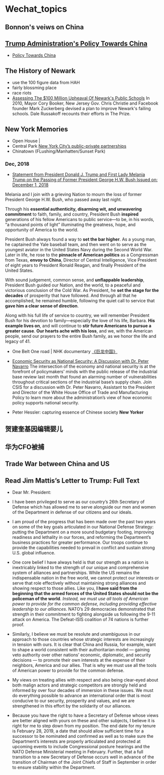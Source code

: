 # Wechat_topics
## Bonnon's veiws on China

## [Trump Administration's Policy Towards China](https://www.whitehouse.gov/briefings-statements/remarks-vice-president-pence-administrations-policy-toward-china/)
* [Policy Towards China](https://github.com/QihaoTom/Wechat_topcis/blob/master/China's%20Policy.md)

## The History of Newark
* use the 100 figure data from HAH
* fairly blossming place
* race riots
* [Assessing The $100 Million Upheaval Of Newark's Public Schools](https://www.npr.org/2015/09/21/442183080/assessing-the-100-million-upheaval-of-newarks-public-schools)
In 2010, Mayor Cory Booker, New Jersey Gov. Chris Christie and Facebook founder Mark Zuckerberg devised a plan to improve Newark's failing schools. Dale Russakoff recounts their efforts in The Prize.

## New York Memories
* Open House | 
* Central Park
[New York City’s public-private partnerships](http://blogs.reuters.com/muniland/2012/05/24/new-york-citys-public-private-partnerships/)
* Chinatown (FLushing/Manhatten/Sunset Park)

### Dec, 2018

* [Statement from President Donald J. Trump and First Lady Melania Trump on the Passing of Former President George H.W. Bush
Issued on: December 1, 2018](https://www.whitehouse.gov/briefings-statements/statement-president-donald-j-trump-first-lady-melania-trump-passing-former-president-george-h-w-bush/)

Melania and I join with a grieving Nation to mourn the loss of former President George H.W. Bush, who passed away last night.

Through his **essential authenticity, disarming wit, and unwavering commitment** to faith, family, and country, President Bush **inspired** generations of his fellow Americans to public service—to be, in his words, “a thousand points of light” illuminating the greatness, hope, and opportunity of America to the world.

President Bush always found a way to **set the bar higher**.  As a young man, he captained the Yale baseball team, and then went on to serve as the youngest aviator in the United States Navy during the Second World War.  Later in life, he rose to the **pinnacle of American politics** as a Congressman from Texas, **envoy to China**, Director of Central Intelligence, Vice President of eight years to President Ronald Reagan, and finally President of the United States.

With sound judgement, common sense, and **unflappable leadership**, President Bush guided our Nation, and the world, to a peaceful and victorious conclusion of the Cold War.  As President, he **set the stage for the decades** of prosperity that have followed.  And through all that he accomplished, he remained humble, following the quiet call to service that **gave him a clear sense of direction**.

Along with his full life of service to country, we will remember President Bush for his devotion to family—especially the love of his life, Barbara.  **His example lives on**, and will continue to **stir future Americans to pursue a greater cause**.  **Our hearts ache with his loss**, and we, with the American people, send our prayers to the entire Bush family, as we honor the life and legacy of 41.

* One Belt One road | NHK documentary [《巨龙中国》](https://mp.weixin.qq.com/s?__biz=MzU2NTY2ODY2NA==&mid=2247483972&idx=1&sn=921f3f724d9b228bab41030c154dfd6e)

* [Economic Security as National Security: A Discussion with Dr. Peter Navarro](https://www.youtube.com/watch?v=g3rxjaOPQD4)
The intersection of the economy and national security is at the forefront of policymakers' minds with the public release of the industrial base review last month that found an alarming number of vulnerabilities throughout critical sections of the industrial base’s supply chain. Join CSIS for a discussion with Dr. Peter Navarro, Assistant to the President and Director of the White House Office of Trade and Manufacturing Policy to learn more about the administration’s view of how economic policy supports national security.

* Peter Hessler: capturing essence of Chinese society **New Yorker**

## 贺建奎基因编辑婴儿

## 华为CFO被捕

## Trade War between China and US

## Read Jim Mattis’s Letter to Trump: Full Text
* Dear Mr. President:

* I have been privileged to serve as our country’s 26th Secretary of Defense which has allowed me to serve alongside our men and women of the Department in defense of our citizens and our ideals.

* I am proud of the progress that has been made over the past two years on some of the key goals articulated in our National Defense Strategy: putting the Department on a more sound budgetary footing, improving readiness and lethality in our forces, and reforming the Department’s business practices for greater performance. Our troops continue to provide the capabilities needed to prevail in conflict and sustain strong U.S. global influence.

* One core belief I have always held is that our strength as a nation is inextricably linked to the strength of our unique and comprehensive system of alliances and partnerships. While the US remains the indispensable nation in the free world, we cannot protect our interests or serve that role effectively without maintaining strong alliances and showing respect to those allies. Like you, **I have said from the beginning that the armed forces of the United States should not be the policeman of the world**. *Instead, we must use all tools of American power to provide for the common defense, including providing effective leadership to our alliances*. NATO’s 29 democracies demonstrated that strength in their commitment to fighting alongside us following the 9-11 attack on America. The Defeat-ISIS coalition of 74 nations is further proof.

* Similarly, I believe we must be resolute and unambiguous in our approach to those countries whose strategic interests are increasingly in tension with ours. It is clear that China and Russia, for example, want to shape a world consistent with their authoritarian model — gaining veto authority over other nations’ economic, diplomatic, and security decisions — to promote their own interests at the expense of their neighbors, America and our allies. That is why we must use all the tools of American power to provide for the common defense.

* My views on treating allies with respect and also being clear-eyed about both malign actors and strategic competitors are strongly held and informed by over four decades of immersion in these issues. We must do everything possible to advance an international order that is most conducive to our security, prosperity and values, and we are strengthened in this effort by the solidarity of our alliances.

* Because you have the right to have a Secretary of Defense whose views are better aligned with yours on these and other subjects, I believe it is right for me to step down from my position. The end date for my tenure is February 28, 2019, a date that should allow sufficient time for a successor to be nominated and confirmed as well as to make sure the Department’s interests are properly articulated and protected at upcoming events to include Congressional posture hearings and the NATO Defense Ministerial meeting in February. Further, that a full transition to a new Secretary of Defense occurs well in advance of the transition of Chairman of the Joint Chiefs of Staff in September in order to ensure stability within the Department.

